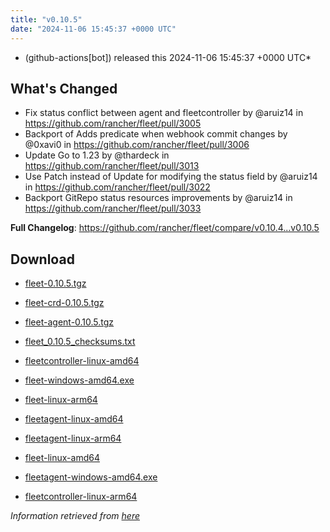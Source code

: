 ```yaml
---
title: "v0.10.5"
date: "2024-11-06 15:45:37 +0000 UTC"
---
```



*  (github-actions[bot]) released this 2024-11-06 15:45:37 +0000 UTC*


## What's Changed
* Fix status conflict between agent and fleetcontroller by @aruiz14 in https://github.com/rancher/fleet/pull/3005
* Backport of Adds predicate when webhook commit changes by @0xavi0 in https://github.com/rancher/fleet/pull/3006
* Update Go to 1.23 by @thardeck in https://github.com/rancher/fleet/pull/3013
* Use Patch instead of Update for modifying the status field by @aruiz14 in https://github.com/rancher/fleet/pull/3022
* Backport GitRepo status resources improvements by @aruiz14 in https://github.com/rancher/fleet/pull/3033

**Full Changelog**: https://github.com/rancher/fleet/compare/v0.10.4...v0.10.5


## Download

* [fleet-0.10.5.tgz](https://github.com/rancher/fleet/releases/download/v0.10.5/fleet-0.10.5.tgz)

* [fleet-crd-0.10.5.tgz](https://github.com/rancher/fleet/releases/download/v0.10.5/fleet-crd-0.10.5.tgz)

* [fleet-agent-0.10.5.tgz](https://github.com/rancher/fleet/releases/download/v0.10.5/fleet-agent-0.10.5.tgz)

* [fleet_0.10.5_checksums.txt](https://github.com/rancher/fleet/releases/download/v0.10.5/fleet_0.10.5_checksums.txt)

* [fleetcontroller-linux-amd64](https://github.com/rancher/fleet/releases/download/v0.10.5/fleetcontroller-linux-amd64)

* [fleet-windows-amd64.exe](https://github.com/rancher/fleet/releases/download/v0.10.5/fleet-windows-amd64.exe)

* [fleet-linux-arm64](https://github.com/rancher/fleet/releases/download/v0.10.5/fleet-linux-arm64)

* [fleetagent-linux-amd64](https://github.com/rancher/fleet/releases/download/v0.10.5/fleetagent-linux-amd64)

* [fleetagent-linux-arm64](https://github.com/rancher/fleet/releases/download/v0.10.5/fleetagent-linux-arm64)

* [fleet-linux-amd64](https://github.com/rancher/fleet/releases/download/v0.10.5/fleet-linux-amd64)

* [fleetagent-windows-amd64.exe](https://github.com/rancher/fleet/releases/download/v0.10.5/fleetagent-windows-amd64.exe)

* [fleetcontroller-linux-arm64](https://github.com/rancher/fleet/releases/download/v0.10.5/fleetcontroller-linux-arm64)



*Information retrieved from [here](https://github.com/rancher/fleet/releases/tag/v0.10.5)*

